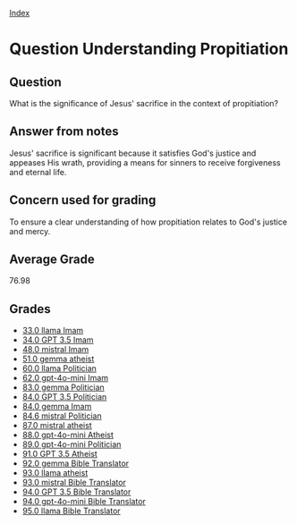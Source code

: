 
[Index](../../index.md)
# Question Understanding Propitiation
## Question
What is the significance of Jesus' sacrifice in the context of propitiation?

## Answer from notes
Jesus' sacrifice is significant because it satisfies God's justice and appeases His wrath, providing a means for sinners to receive forgiveness and eternal life.

## Concern used for grading
To ensure a clear understanding of how propitiation relates to God's justice and mercy.

## Average Grade
76.98

## Grades
 * [33.0 llama Imam](../answers/llama_Imam/Understanding_Propitiation.md)
 * [34.0 GPT 3.5 Imam](../answers/GPT_3.5_Imam/Understanding_Propitiation.md)
 * [48.0 mistral Imam](../answers/mistral_Imam/Understanding_Propitiation.md)
 * [51.0 gemma atheist](../answers/gemma_atheist/Understanding_Propitiation.md)
 * [60.0 llama Politician](../answers/llama_Politician/Understanding_Propitiation.md)
 * [62.0 gpt-4o-mini Imam](../answers/gpt-4o-mini_Imam/Understanding_Propitiation.md)
 * [83.0 gemma Politician](../answers/gemma_Politician/Understanding_Propitiation.md)
 * [84.0 GPT 3.5 Politician](../answers/GPT_3.5_Politician/Understanding_Propitiation.md)
 * [84.0 gemma Imam](../answers/gemma_Imam/Understanding_Propitiation.md)
 * [84.6 mistral Politician](../answers/mistral_Politician/Understanding_Propitiation.md)
 * [87.0 mistral atheist](../answers/mistral_atheist/Understanding_Propitiation.md)
 * [88.0 gpt-4o-mini Atheist](../answers/gpt-4o-mini_Atheist/Understanding_Propitiation.md)
 * [89.0 gpt-4o-mini Politician](../answers/gpt-4o-mini_Politician/Understanding_Propitiation.md)
 * [91.0 GPT 3.5 Atheist](../answers/GPT_3.5_Atheist/Understanding_Propitiation.md)
 * [92.0 gemma Bible Translator](../answers/gemma_Bible_Translator/Understanding_Propitiation.md)
 * [93.0 llama atheist](../answers/llama_atheist/Understanding_Propitiation.md)
 * [93.0 mistral Bible Translator](../answers/mistral_Bible_Translator/Understanding_Propitiation.md)
 * [94.0 GPT 3.5 Bible Translator](../answers/GPT_3.5_Bible_Translator/Understanding_Propitiation.md)
 * [94.0 gpt-4o-mini Bible Translator](../answers/gpt-4o-mini_Bible_Translator/Understanding_Propitiation.md)
 * [95.0 llama Bible Translator](../answers/llama_Bible_Translator/Understanding_Propitiation.md)
